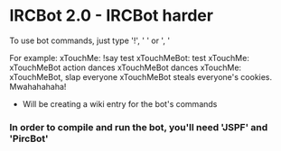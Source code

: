 # IRCBot 2.0 - IRCBot harder

To use bot commands, just type '!<command>', '<bot name> <command>' or '<bot name>, <command>'
	
For example:
	xTouchMe: !say test
	xTouchMeBot: test
	xTouchMe: xTouchMeBot action dances
	xTouchMeBot dances
	xTouchMe: xTouchMeBot, slap everyone
	xTouchMeBot steals everyone's cookies. Mwahahahaha!
	
* Will be creating a wiki entry for the bot's commands

### In order to compile and run the bot, you'll need 'JSPF' and 'PircBot'